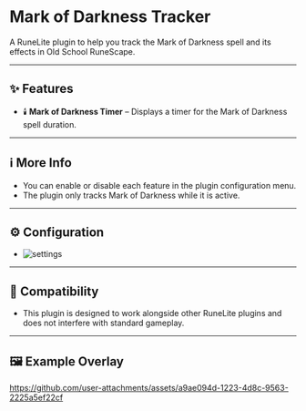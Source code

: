 # Mark of Darkness Tracker

A RuneLite plugin to help you track the Mark of Darkness spell and its effects in Old School RuneScape.

---

## ✨ Features

* 🕯️ **Mark of Darkness Timer** – Displays a timer for the Mark of Darkness spell duration.
---

## ℹ️ More Info

* You can enable or disable each feature in the plugin configuration menu.
* The plugin only tracks Mark of Darkness while it is active.

---

## ⚙️ Configuration

* ![settings](https://i.gyazo.com/2db7d2f14319f0106fc1b7aa613152c5.png)

---

## 🔄 Compatibility

* This plugin is designed to work alongside other RuneLite plugins and does not interfere with standard gameplay.

---

## 🖼️ Example Overlay

https://github.com/user-attachments/assets/a9ae094d-1223-4d8c-9563-2225a5ef22cf


